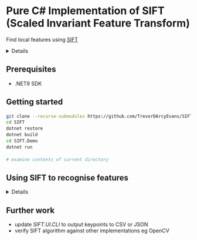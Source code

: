 # Pure C# Implementation of SIFT (Scaled Invariant Feature Transform)

Find local features using [SIFT](https://en.wikipedia.org/wiki/Scale-invariant_feature_transform)

<details>

![baseline](SIFT.Demo/Bikesgray.jpg)<br/>
Baseline = image from https://upload.wikimedia.org/wikipedia/commons/3/3f/Bikesgray.jpg
<br/>

![left](assets/original_left.jpg)<br/>
Left = Baseline + cropped
<br/>

![right](assets/original_right.jpg)<br/>
Right = Baseline cropped + rotated
<br/>

![keypoints left](assets/keypoints_left.jpg)<br/>
Keypoints Left
<br/>

![keypoints right](assets/keypoints_right.jpg)<br/>
Keypoints Right
<br/>

![corrected right](assets/corrected_right.jpg)<br/>
Corrected Right = Keypoints Right + rotated + scaled
<br/>

![corrected](assets/corrected.jpg)<br/>
Corrected = Corrected Right + merged + Keypoints Left
<br/>

Based on code from:<br/>

* https://github.com/karashiiro/SIFT
* https://github.com/karashiiro/GradientDotNet

</details>

## Prerequisites

* .NET9 SDK

## Getting started

```bash
git clone --recurse-submodules https://github.com/TrevorDArcyEvans/SIFT.git
cd SIFT
dotnet restore
dotnet build
cd SIFT.Demo
dotnet run

# examine contents of current directory
```

## Using SIFT to recognise features

<details>

### Results

The following images are from the card game [Dobble](https://en.wikipedia.org/wiki/Dobble).

As seen the two cards have a *carrot* in common.

![](assets/baseline-phone_cam_15-vs-phone_cam_16.png)

Here are the same images but with keypoints added:

![](assets/comparison-phone_cam_15-vs-phone_cam_16.jpg)

### Further results

| Image                                 | Keypoints                                       |
|---------------------------------------|-------------------------------------------------|
| ![](assets/phone_cam_06.png)          | ![](assets/keypoints-phone_cam_06.jpg)          |
| ![](assets/phone_cam_06_rot.jpg)      | ![](assets/keypoints-phone_cam_06_rot.jpg)      |
| ![](assets/phone_cam_06_rot_crop.jpg) | ![](assets/keypoints-phone_cam_06_rot_crop.jpg) |

### Discussion

As should be obvious, keypoint identification is not consistent between images.  This may
be due to inconsistent lighting between images.

Further, some *Dobble* items are not detected at all eg spider web, dolphin, sunflower, water drop.
This may be because these items do not have enough contrast.

### Conclusion

At this stage, SIFT is just too inconsistent and unreliable to use for feature recognition.

</details>

## Further work

* update *SIFT.UI.CLI* to output keypoints to CSV or JSON
* verify SIFT algorithm against other implementations eg OpenCV
